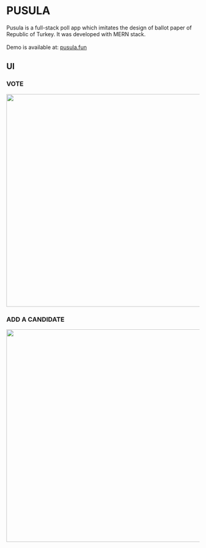 # PUSULA

Pusula is a full-stack poll app which imitates the design of ballot paper of Republic of Turkey. It was developed with MERN stack.
<br/><br/>
Demo is available at: <a href="https://pusula.fun">pusula.fun</a>

## UI

### VOTE

<p><img width="555" src="https://github.com/ersinnamal/pusula/assets/vote.gif" /></p>

### ADD A CANDIDATE

<p><img width="555" src="https://github.com/ersinnamal/pusula/assets/add_a_candidate.gif" /></p>
